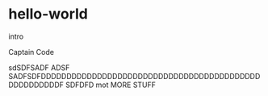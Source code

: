 # hello-world
intro

Captain Code


sdSDFSADF
ADSF
SADFSDFDDDDDDDDDDDDDDDDDDDDDDDDDDDDDDDDDDDDDDDDDDDDDDDDDDDDDF
SDFDFD
 mot
 MORE STUFF
